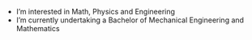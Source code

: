 - I’m interested in Math, Physics and Engineering
- I’m currently undertaking a Bachelor of Mechanical Engineering and Mathematics


<!---
roh6608/roh6608 is a ✨ special ✨ repository because its `README.md` (this file) appears on your GitHub profile.
You can click the Preview link to take a look at your changes.
--->
